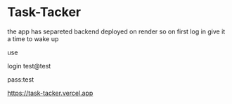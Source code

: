 # Task-Tacker
the app has separeted backend deployed on render so on first log in give it a time to wake up

use 

login test@test

pass:test

https://task-tacker.vercel.app

